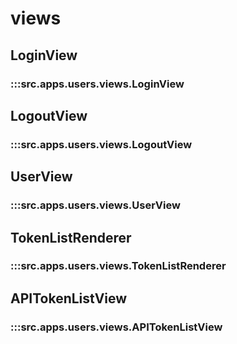 # views

## LoginView

### :::src.apps.users.views.LoginView

## LogoutView

### :::src.apps.users.views.LogoutView

## UserView

### :::src.apps.users.views.UserView

## TokenListRenderer

### :::src.apps.users.views.TokenListRenderer

## APITokenListView

### :::src.apps.users.views.APITokenListView

